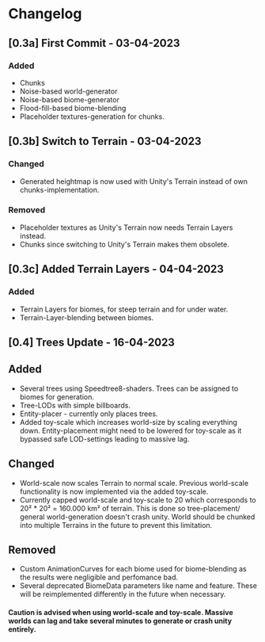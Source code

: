﻿# Changelog
## [0.3a] First Commit - 03-04-2023
### Added

 - Chunks
 - Noise-based world-generator
 - Noise-based biome-generator
 - Flood-fill-based biome-blending
 - Placeholder textures-generation for chunks.

## [0.3b] Switch to Terrain - 03-04-2023
### Changed
 - Generated heightmap is now used with Unity's Terrain instead of own chunks-implementation.

### Removed
 - Placeholder textures as Unity's Terrain now needs Terrain Layers instead.
 - Chunks since switching to Unity's Terrain makes them obsolete.

## [0.3c] Added Terrain Layers - 04-04-2023
### Added
 - Terrain Layers for biomes, for steep terrain and for under water.
 - Terrain-Layer-blending between biomes.

## [0.4] Trees Update - 16-04-2023
## Added

 - Several trees using Speedtree8-shaders. Trees can be assigned to biomes for generation.
 - Tree-LODs with simple billboards.
 - Entity-placer - currently only places trees.
 - Added toy-scale which increases world-size by scaling everything down. Entity-placement might need to be lowered for toy-scale as it bypassed safe LOD-settings leading to massive lag.
## Changed
 - World-scale now scales Terrain to normal scale. Previous world-scale functionality is now implemented via the added toy-scale.
 - Currently capped world-scale and toy-scale to 20 which corresponds to 20² * 20² = 160.000 km² of terrain. This is done so tree-placement/ general world-generation doesn't crash unity. World should be chunked into multiple Terrains in the future to prevent this limitation.
## Removed
 - Custom AnimationCurves for each biome used for biome-blending as the results were negligible and perfomance bad.
 - Several deprecated BiomeData parameters like name and feature. These will be reimplemented differently in the future when necessary.

#### Caution is advised when using world-scale and toy-scale. Massive worlds can lag and take several minutes to generate or crash unity entirely.

